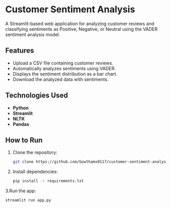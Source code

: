 # Customer Sentiment Analysis

A Streamlit-based web application for analyzing customer reviews and classifying sentiments as Positive, Negative, or Neutral using the VADER sentiment analysis model.

## Features

- Upload a CSV file containing customer reviews.
- Automatically analyzes sentiments using VADER.
- Displays the sentiment distribution as a bar chart.
- Download the analyzed data with sentiments.

## Technologies Used

- **Python**
- **Streamlit**
- **NLTK**
- **Pandas**

## How to Run

1. Clone the repository:
   ```bash
   git clone https://github.com/Gowthamx0117/customer-sentiment-analysis.git

2. Install dependencies:
    ```bash
    pip install -r requirements.txt

3.Run the app:
  ```bash
  streamlit run app.py
